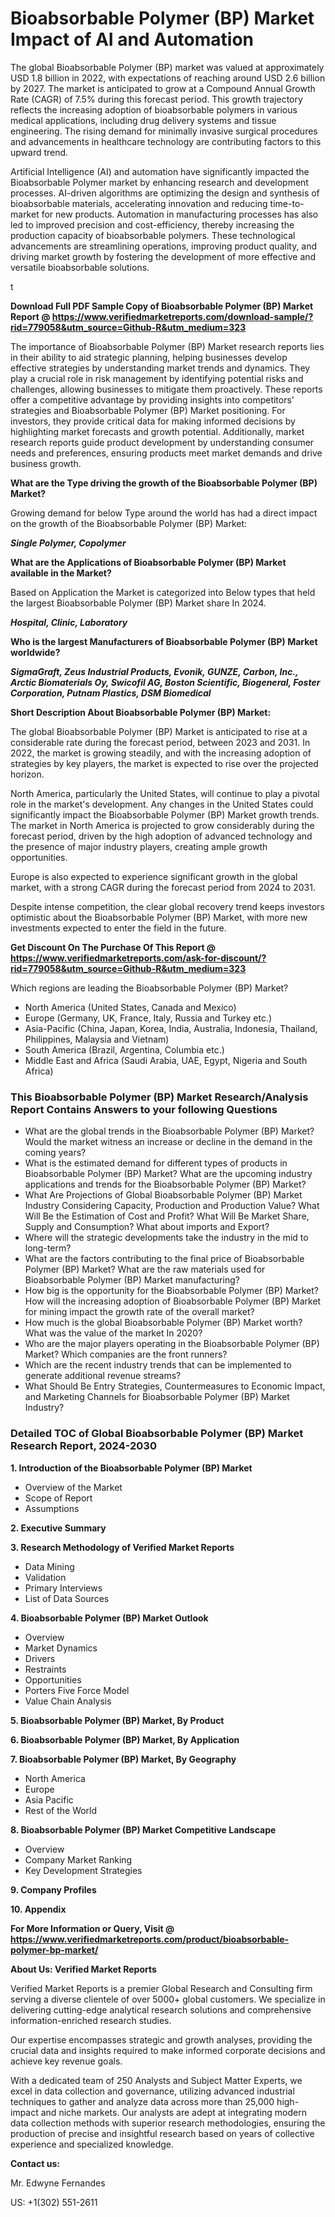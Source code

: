 <meta name="title" content="Global Bioabsorbable Polymer (BP) Market Impact of AI and Automation"><meta name="description" content="The global Bioabsorbable Polymer (BP) market was valued at approximately USD 1.8 billion in 2022, with expectations of reaching around USD 2.6 billion by 2027. The mar"><meta name="title" content="Bioabsorbable Polymer (BP) Market Size, Share, Scope, Trends, Growth, Opportunities, Analysis, Forecast"><h1>Bioabsorbable Polymer (BP) Market Impact of AI and Automation</h1><p>The global Bioabsorbable Polymer (BP) market was valued at approximately USD 1.8 billion in 2022, with expectations of reaching around USD 2.6 billion by 2027. The market is anticipated to grow at a Compound Annual Growth Rate (CAGR) of 7.5% during this forecast period. This growth trajectory reflects the increasing adoption of bioabsorbable polymers in various medical applications, including drug delivery systems and tissue engineering. The rising demand for minimally invasive surgical procedures and advancements in healthcare technology are contributing factors to this upward trend.</p><p>Artificial Intelligence (AI) and automation have significantly impacted the Bioabsorbable Polymer market by enhancing research and development processes. AI-driven algorithms are optimizing the design and synthesis of bioabsorbable materials, accelerating innovation and reducing time-to-market for new products. Automation in manufacturing processes has also led to improved precision and cost-efficiency, thereby increasing the production capacity of bioabsorbable polymers. These technological advancements are streamlining operations, improving product quality, and driving market growth by fostering the development of more effective and versatile bioabsorbable solutions.</p>t</p><p id="" class=""><strong>Download Full PDF Sample Copy of Bioabsorbable Polymer (BP) Market Report @ <a href="https://www.verifiedmarketreports.com/download-sample/?rid=779058&utm_source=Github-R&utm_medium=323" target="_blank">https://www.verifiedmarketreports.com/download-sample/?rid=779058&utm_source=Github-R&utm_medium=323</a></strong></p><p>The importance of&nbsp;Bioabsorbable Polymer (BP) Market research reports lies in their ability to aid strategic planning, helping businesses develop effective strategies by understanding market trends and dynamics. They play a crucial role in risk management by identifying potential risks and challenges, allowing businesses to mitigate them proactively. These reports offer a competitive advantage by providing insights into competitors' strategies and Bioabsorbable Polymer (BP) Market positioning. For investors, they provide critical data for making informed decisions by highlighting market forecasts and growth potential. Additionally, market research reports guide product development by understanding consumer needs and preferences, ensuring products meet market demands and drive business growth.</p><p><strong>What are the&nbsp;Type driving the growth of the Bioabsorbable Polymer (BP) Market?</strong></p><p id="" class="">Growing demand for below Type around the world has had a direct impact on the growth of the Bioabsorbable Polymer (BP) Market:</p><em><strong>Single Polymer, Copolymer</strong></em></p><strong>What are the&nbsp;Applications&nbsp;of Bioabsorbable Polymer (BP) Market available in the Market?</strong></p><p id="" class="">Based on Application the Market is categorized into Below types that held the largest Bioabsorbable Polymer (BP) Market share In 2024.</p><em><strong>Hospital, Clinic, Laboratory</strong></em></p><strong>Who is the largest Manufacturers of Bioabsorbable Polymer (BP) Market worldwide?</strong></p><p><em><strong>SigmaGraft, Zeus Industrial Products, Evonik, GUNZE, Carbon, Inc., Arctic Biomaterials Oy, Swicofil AG, Boston Scientific, Biogeneral, Foster Corporation, Putnam Plastics, DSM Biomedical</strong></em></p><p id="" class=""><strong>Short Description About Bioabsorbable Polymer (BP) Market:</strong></p><p>The global Bioabsorbable Polymer (BP) Market is anticipated to rise at a considerable rate during the forecast period, between 2023 and 2031. In 2022, the market is growing steadily, and with the increasing adoption of strategies by key players, the market is expected to rise over the projected horizon.</p><p>North America, particularly the United States, will continue to play a pivotal role in the market's development. Any changes in the United States could significantly impact the Bioabsorbable Polymer (BP) Market growth trends. The market in North America is projected to grow considerably during the forecast period, driven by the high adoption of advanced technology and the presence of major industry players, creating ample growth opportunities.</p><p>Europe is also expected to experience significant growth in the global market, with a strong CAGR during the forecast period from 2024 to 2031.</p><p>Despite intense competition, the clear global recovery trend keeps investors optimistic about the Bioabsorbable Polymer (BP) Market, with more new investments expected to enter the field in the future.</p><p id="" class=""><strong>Get Discount On The Purchase Of This Report @ <a href="https://www.verifiedmarketreports.com/ask-for-discount/?rid=779058&utm_source=Github-R&utm_medium=323" target="_blank">https://www.verifiedmarketreports.com/ask-for-discount/?rid=779058&utm_source=Github-R&utm_medium=323</a></strong></p>Which regions are leading the Bioabsorbable Polymer (BP) Market?</p><ul><li>North America (United States, Canada and Mexico)</li><li>Europe (Germany, UK, France, Italy, Russia and Turkey etc.)</li><li>Asia-Pacific (China, Japan, Korea, India, Australia, Indonesia, Thailand, Philippines, Malaysia and Vietnam)</li><li>South America (Brazil, Argentina, Columbia etc.)</li><li>Middle East and Africa (Saudi Arabia, UAE, Egypt, Nigeria and South Africa)</li></ul><h3 id="" class="">This Bioabsorbable Polymer (BP) Market Research/Analysis Report Contains Answers to your following Questions</h3><ul><li>What are the global trends in the Bioabsorbable Polymer (BP) Market? Would the market witness an increase or decline in the demand in the coming years?</li><li>What is the estimated demand for different types of products in Bioabsorbable Polymer (BP) Market? What are the upcoming industry applications and trends for the Bioabsorbable Polymer (BP) Market?</li><li>What Are Projections of Global Bioabsorbable Polymer (BP) Market Industry Considering Capacity, Production and Production Value? What Will Be the Estimation of Cost and Profit? What Will Be Market Share, Supply and Consumption? What about imports and Export?</li><li>Where will the strategic developments take the industry in the mid to long-term?</li><li>What are the factors contributing to the final price of Bioabsorbable Polymer (BP) Market? What are the raw materials used for Bioabsorbable Polymer (BP) Market manufacturing?</li><li>How big is the opportunity for the Bioabsorbable Polymer (BP) Market? How will the increasing adoption of Bioabsorbable Polymer (BP) Market for mining impact the growth rate of the overall market?</li><li>How much is the global Bioabsorbable Polymer (BP) Market worth? What was the value of the market In 2020?</li><li>Who are the major players operating in the Bioabsorbable Polymer (BP) Market? Which companies are the front runners?</li><li>Which are the recent industry trends that can be implemented to generate additional revenue streams?</li><li>What Should Be Entry Strategies, Countermeasures to Economic Impact, and Marketing Channels for Bioabsorbable Polymer (BP) Market Industry?</li></ul><h3 id="" class="">Detailed TOC of Global Bioabsorbable Polymer (BP) Market Research Report, 2024-2030</h3><p id="" class=""><strong>1. Introduction of the Bioabsorbable Polymer (BP) Market</strong></p><ul><li>Overview of the Market</li><li>Scope of Report</li><li>Assumptions</li></ul><p id="" class=""><strong>2. Executive Summary</strong></p><p id="" class=""><strong>3. Research Methodology of Verified Market Reports</strong></p><ul><li>Data Mining</li><li>Validation</li><li>Primary Interviews</li><li>List of Data Sources</li></ul><p id="" class=""><strong>4. Bioabsorbable Polymer (BP) Market Outlook</strong></p><ul><li>Overview</li><li>Market Dynamics</li><li>Drivers</li><li>Restraints</li><li>Opportunities</li><li>Porters Five Force Model</li><li>Value Chain Analysis</li></ul><p id="" class=""><strong>5. Bioabsorbable Polymer (BP) Market, By Product</strong></p><p id="" class=""><strong>6. Bioabsorbable Polymer (BP) Market, By Application</strong></p><p id="" class=""><strong>7. Bioabsorbable Polymer (BP) Market, By Geography</strong></p><ul><li>North America</li><li>Europe</li><li>Asia Pacific</li><li>Rest of the World</li></ul><p id="" class=""><strong>8. Bioabsorbable Polymer (BP) Market Competitive Landscape</strong></p><ul><li>Overview</li><li>Company Market Ranking</li><li>Key Development Strategies</li></ul><p id="" class=""><strong>9. Company Profiles</strong></p><p id="" class=""><strong>10. Appendix</strong></p><p id="" class=""><strong>For More Information or Query, Visit @ <a href="https://www.verifiedmarketreports.com/product/bioabsorbable-polymer-bp-market/" target="_blank">https://www.verifiedmarketreports.com/product/bioabsorbable-polymer-bp-market/</a></strong></p><p id="" class=""><strong>About Us: Verified Market Reports</strong></p><p id="" class="">Verified Market Reports is a premier Global Research and Consulting firm serving a diverse clientele of over 5000+ global customers. We specialize in delivering cutting-edge analytical research solutions and comprehensive information-enriched research studies.</p><p id="" class="">Our expertise encompasses strategic and growth analyses, providing the crucial data and insights required to make informed corporate decisions and achieve key revenue goals.</p><p id="" class="">With a dedicated team of 250 Analysts and Subject Matter Experts, we excel in data collection and governance, utilizing advanced industrial techniques to gather and analyze data across more than 25,000 high-impact and niche markets. Our analysts are adept at integrating modern data collection methods with superior research methodologies, ensuring the production of precise and insightful research based on years of collective experience and specialized knowledge.</p><p id="" class=""><strong>Contact us:</strong></p><p id="" class="">Mr. Edwyne Fernandes</p><p id="" class="">US: +1(302) 551-2611</p>
